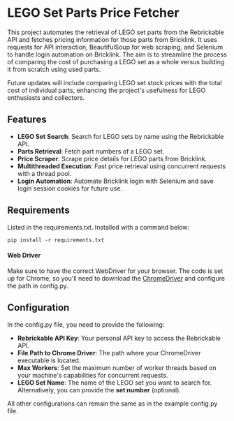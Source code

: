 # LEGO Set Parts Price Fetcher

This project automates the retrieval of LEGO set parts from the Rebrickable API and fetches pricing information for those parts from Bricklink. It uses requests for API interaction, BeautifulSoup for web scraping, and Selenium to handle login automation on Bricklink. The aim is to streamline the process of comparing the cost of purchasing a LEGO set as a whole versus building it from scratch using used parts.

Future updates will include comparing LEGO set stock prices with the total cost of individual parts, enhancing the project's usefulness for LEGO enthusiasts and collectors.

## Features

- **LEGO Set Search**: Search for LEGO sets by name using the Rebrickable API.
- **Parts Retrieval**: Fetch part numbers of a LEGO set.
- **Price Scraper**: Scrape price details for LEGO parts from Bricklink.
- **Multithreaded Execution**: Fast price retrieval using concurrent requests with a thread pool.
- **Login Automation**: Automate Bricklink login with Selenium and save login session cookies for future use.


## Requirements

Listed in the requirements.txt. Installed with a command below:
```console
pip install -r requirements.txt
```
#### Web Driver
Make sure to have the correct WebDriver for your browser. The code is set up for Chrome, so you'll need to download the [ChromeDriver](https://googlechromelabs.github.io/chrome-for-testing/) and configure the path in config.py.

## Configuration

In the config.py file, you need to provide the following:
- **Rebrickable API Key**: Your personal API key to access the Rebrickable API.
- **File Path to Chrome Driver**: The path where your ChromeDriver executable is located.
- **Max Workers**: Set the maximum number of worker threads based on your machine's capabilities for concurrent requests.
- **LEGO Set Name**: The name of the LEGO set you want to search for. Alternatively, you can provide the **set number** (optional).

All other configurations can remain the same as in the example config.py file.